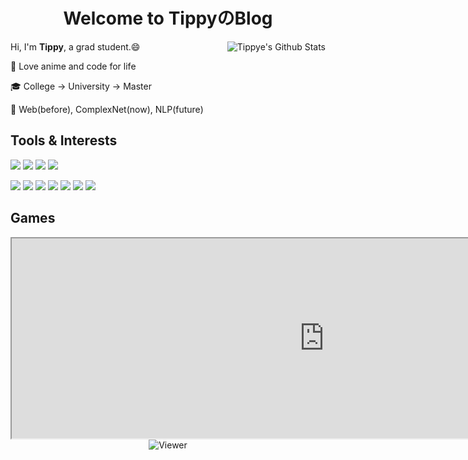 <style>a{display:inline-block;}</style>

<h1 style="text-align: center;"><b>Welcome to TippyのBlog</b></h1>

<img align="right" src="https://bad-apple-github-readme.vercel.app/api?show_icons=true&hide_title=true&hide_rank=true&count_private=true&show_bg=1&username=Tippye" alt="Tippye's Github Stats"/>Hi, I'm **Tippy**, a grad student.😄

💖 Love anime and code for life

🎓 College -> University -> Master

🔬 Web(before), ComplexNet(now), NLP(future)

## Tools & Interests

[![](https://img.shields.io/badge/macOS-Sonoma-cd48a5?style=flat-square&logo=apple&logoColor=ffffff)](https://www.apple.com/macos/sonoma) [![](https://img.shields.io/badge/Linux-Debian-a42050?style=flat-square&logo=debian&logoColor=ffffff)](https://www.debian.org/) [![](https://img.shields.io/badge/IDE-WebStorm-089ef6?style=flat-square&logo=webstorm&logoColor=ffffff)](https://www.jetbrains.com/webstorm) [![](https://img.shields.io/badge/IDE-PyCharm-70DD8C?style=flat-square&logo=pycharm&logoColor=ffffff)](https://www.jetbrains.com/pycharm)

[![](https://img.shields.io/badge/-Node.js-43853d?style=flat-square&logo=node.js&logoColor=ffffff)](https://nodejs.org/) [![](https://img.shields.io/badge/-Vite-a25ff6?style=flat-square&logo=vite&logoColor=white)](https://vitejs.dev/) [![](https://img.shields.io/badge/-TypeScript-007acc?style=flat-square&logo=typescript&logoColor=white)](https://www.typescriptlang.org/) [![](https://img.shields.io/badge/-Python-3776AB?style=flat-square&logo=python&logoColor=white)](https://www.python.org/) [![](https://img.shields.io/badge/-Docker-2496ED?style=flat-square&logo=docker&logoColor=ffffff)](https://www.docker.com/) [![](https://img.shields.io/badge/-Nginx-269539?style=flat-square&logo=nginx&logoColor=ffffff)](https://nginx.org/) [![](https://img.shields.io/badge/-PyTorch-EE4C2C?style=flat-square&logo=pytorch&logoColor=ffffff)](https://pytorch.org/)

## Games

<iframe src="https://ys.himiku.com/90/273351001.png" width="1000" height="320" allow-top-navigation="false" allow-forms="false" allowfullscreen="false" allow-popups="false" sandbox="allow-scripts allow-same-origin allow-popups"></iframe>


<div style="display: flex;justify-content: center;"><img src="https://moe-counter.glitch.me/get/@Tippye?theme=moebooru" alt="Viewer" /></div>